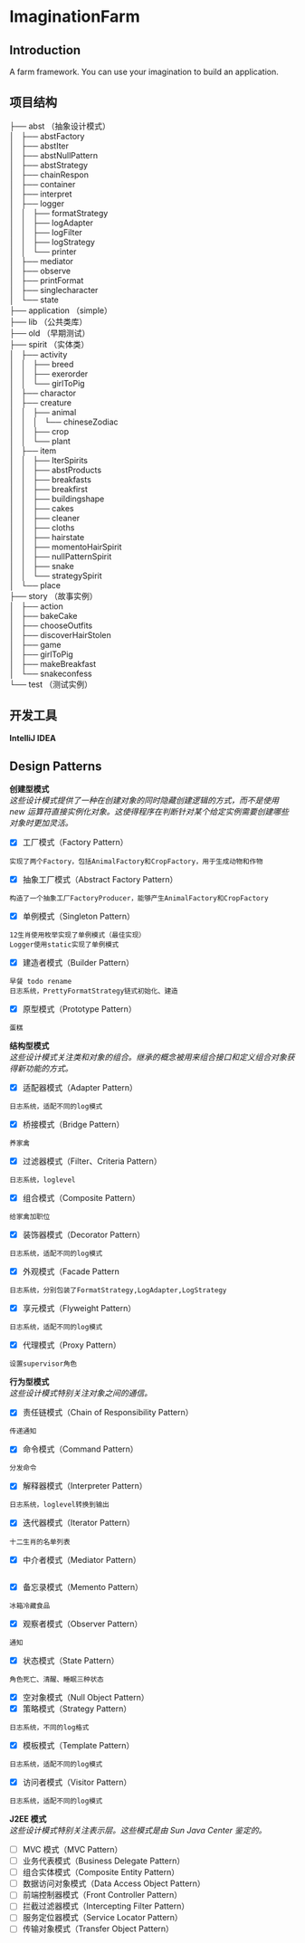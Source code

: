 ImaginationFarm
========

Introduction
--------
A farm framework. You can use your imagination to build an application.

项目结构
--------

├── abst  （抽象设计模式）  
│   ├── abstFactory  
│   ├── abstIter  
│   ├── abstNullPattern  
│   ├── abstStrategy  
│   ├── chainRespon  
│   ├── container  
│   ├── interpret  
│   ├── logger  
│   │   ├── formatStrategy  
│   │   ├── logAdapter  
│   │   ├── logFilter  
│   │   ├── logStrategy  
│   │   └── printer  
│   ├── mediator  
│   ├── observe  
│   ├── printFormat  
│   ├── singlecharacter  
│   └── state  
├── application  （simple）  
├── lib  （公共类库）  
├── old  （早期测试）  
├── spirit  （实体类）  
│   ├── activity  
│   │   ├── breed  
│   │   ├── exerorder  
│   │   └── girlToPig  
│   ├── charactor  
│   ├── creature  
│   │   ├── animal  
│   │   │   └── chineseZodiac  
│   │   ├── crop  
│   │   └── plant  
│   ├── item  
│   │   ├── IterSpirits  
│   │   ├── abstProducts  
│   │   ├── breakfasts  
│   │   ├── breakfirst  
│   │   ├── buildingshape  
│   │   ├── cakes  
│   │   ├── cleaner  
│   │   ├── cloths  
│   │   ├── hairstate  
│   │   ├── momentoHairSpirit  
│   │   ├── nullPatternSpirit  
│   │   ├── snake  
│   │   └── strategySpirit  
│   └── place  
├── story  （故事实例）  
│   ├── action  
│   ├── bakeCake  
│   ├── chooseOutfits  
│   ├── discoverHairStolen  
│   ├── game  
│   ├── girlToPig  
│   ├── makeBreakfast  
│   └── snakeconfess  
└── test  （测试实例）

开发工具
--------
**IntelliJ IDEA**

Design Patterns
--------
**创建型模式**  
*这些设计模式提供了一种在创建对象的同时隐藏创建逻辑的方式，而不是使用 new 运算符直接实例化对象。这使得程序在判断针对某个给定实例需要创建哪些对象时更加灵活。*	
- [x] 工厂模式（Factory Pattern）
```
实现了两个Factory，包括AnimalFactory和CropFactory，用于生成动物和作物
```
- [x] 抽象工厂模式（Abstract Factory Pattern）
```
构造了一个抽象工厂FactoryProducer，能够产生AnimalFactory和CropFactory
```
- [x] 单例模式（Singleton Pattern）
```
12生肖使用枚举实现了单例模式（最佳实现）
Logger使用static实现了单例模式
```
- [x] 建造者模式（Builder Pattern）
```
早餐 todo rename
日志系统，PrettyFormatStrategy链式初始化、建造
```
- [x] 原型模式（Prototype Pattern）
```
蛋糕
```

**结构型模式**  
*这些设计模式关注类和对象的组合。继承的概念被用来组合接口和定义组合对象获得新功能的方式。*
- [x] 适配器模式（Adapter Pattern）
```
日志系统，适配不同的log模式
```
- [x] 桥接模式（Bridge Pattern）
```
养家禽
```
- [x] 过滤器模式（Filter、Criteria Pattern）
```
日志系统，loglevel
```
- [x] 组合模式（Composite Pattern）
```
给家禽加职位
```
- [x] 装饰器模式（Decorator Pattern）
```
日志系统，适配不同的log模式
```
- [x] 外观模式（Facade Pattern
```
日志系统，分别包装了FormatStrategy,LogAdapter,LogStrategy
```
- [x] 享元模式（Flyweight Pattern）
```
日志系统，适配不同的log模式
```
- [x] 代理模式（Proxy Pattern）
```
设置supervisor角色
```

**行为型模式**  
*这些设计模式特别关注对象之间的通信。*
- [x] 责任链模式（Chain of Responsibility Pattern）
```
传递通知
```
- [x] 命令模式（Command Pattern）
```
分发命令
```
- [x] 解释器模式（Interpreter Pattern）
```
日志系统，loglevel转换到输出
```
- [x] 迭代器模式（Iterator Pattern）
```
十二生肖的名单列表
```
- [x] 中介者模式（Mediator Pattern）
```

```
- [x] 备忘录模式（Memento Pattern）
```
冰箱冷藏食品
```
- [x] 观察者模式（Observer Pattern）
```
通知
```
- [x] 状态模式（State Pattern）
```
角色死亡、清醒、睡眠三种状态
```
- [x] 空对象模式（Null Object Pattern）
- [x] 策略模式（Strategy Pattern）
```
日志系统，不同的log格式
```
- [x] 模板模式（Template Pattern）
```
日志系统，适配不同的log模式
```
- [x] 访问者模式（Visitor Pattern）
```
日志系统，适配不同的log模式
```

**J2EE 模式**  
*这些设计模式特别关注表示层。这些模式是由 Sun Java Center 鉴定的。*
- [ ] MVC 模式（MVC Pattern）
- [ ] 业务代表模式（Business Delegate Pattern）
- [ ] 组合实体模式（Composite Entity Pattern）
- [ ] 数据访问对象模式（Data Access Object Pattern）
- [ ] 前端控制器模式（Front Controller Pattern）
- [ ] 拦截过滤器模式（Intercepting Filter Pattern）
- [ ] 服务定位器模式（Service Locator Pattern）
- [ ] 传输对象模式（Transfer Object Pattern）
